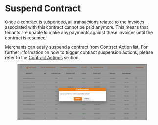 # Suspend Contract

Once a contract is suspended, all transactions related to the invoices associated with this contract cannot be paid anymore. This means that tenants are unable to make any payments against these invoices until the contract is resumed.

Merchants can easily suspend a contract from Contract Action list. For further information on how to trigger contract suspension actions, please refer to the [Contract Actions](./#to-trigger-contract-actions) section.

<figure><img src="../../../../../../.gitbook/assets/image (26).png" alt=""><figcaption></figcaption></figure>
